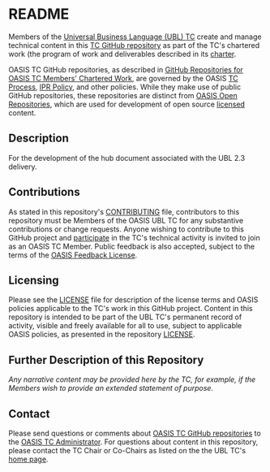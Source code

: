# README

Members of the [Universal Business Language (UBL) TC](https://www.oasis-open.org/committees/ubl/) 
create and manage technical content in this [TC GitHub repository](https://github.com/oasis-tcs/ubl-2.3-hub/) 
as part of the TC's chartered work (the program of work and deliverables described in its 
[charter](https://www.oasis-open.org/committees/ubl/charter.php).

OASIS TC GitHub repositories, as described in 
[GitHub Repositories for OASIS TC Members' Chartered Work](https://www.oasis-open.org/resources/tcadmin/github-repositories-for-oasis-tc-members-chartered-work), 
are governed by the OASIS [TC Process](https://www.oasis-open.org/policies-guidelines/tc-process), [IPR Policy](https://www.oasis-open.org/policies-guidelines/ipr), 
and other policies. While they make use of public GitHub repositories, these repositories are distinct from 
[OASIS Open Repositories](https://www.oasis-open.org/resources/open-repositories), which are used for 
development of open source [licensed](https://www.oasis-open.org/resources/open-repositories/licenses) 
content.

## Description

For the development of the hub document associated with the UBL 2.3 delivery.

## Contributions

As stated in this repository's 
[CONTRIBUTING](https://github.com/oasis-tcs/ubl-2.3-hub/blob/master/CONTRIBUTING.md) file, 
contributors to this repository must be Members of the OASIS UBL TC for any substantive contributions 
or change requests.  Anyone wishing to contribute to this GitHub project and 
[participate](https://www.oasis-open.org/join/participation-instructions) in the TC's technical 
activity is invited to join as an OASIS TC Member. Public feedback is also accepted, 
subject to the terms of the 
[OASIS Feedback License](https://www.oasis-open.org/policies-guidelines/ipr#appendixa). 

## Licensing

Please see the [LICENSE](https://github.com/oasis-tcs/ubl-2.3-hub/blob/master/LICENSE.md) file 
for description of the license terms and OASIS policies applicable to the TC's work in this GitHub 
project. Content in this repository is intended to be part of the UBL TC's permanent record of activity, 
visible and freely available for all to use, subject to applicable OASIS policies, as presented in the 
repository [LICENSE](https://github.com/oasis-tcs/ubl-2.3-hub/blob/master/LICENSE.md). 

## Further Description of this Repository

*Any narrative content may be provided here by the TC, for example, if the Members wish to provide an extended statement of purpose.*

## Contact

Please send questions or comments about 
[OASIS TC GitHub repositories](https://www.oasis-open.org/resources/tcadmin/github-repositories-for-oasis-tc-members-chartered-work) 
to the [OASIS TC Administrator](mailto:tc-admin@oasis-open.org).  For questions about content in this 
repository, please contact the TC Chair or Co-Chairs as listed on the the UBL TC's 
[home page](https://www.oasis-open.org/committees/ubl/).
